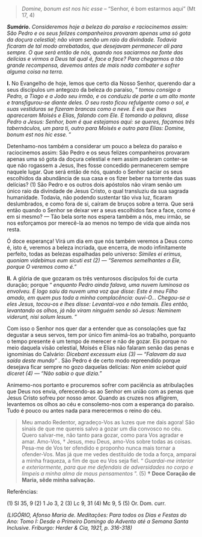 > *Domine, bonum est nos hic esse* – “Senhor, é bom estarmos aqui” (Mt 17, 4)

***Sumário.** Consideremos hoje a beleza do paraíso e raciocinemos assim: São Pedro e os seus felizes companheiros provaram apenas uma só gota da doçura celestial; não viram senão um raio da divindade. Todavia ficaram de tal modo arrebatados, que desejavam permanecer ali para sempre. O que será então de nós, quando nos saciarmos na fonte das delícias e virmos a Deus tal qual é, face a face? Para chegarmos a tão grande recompensa, devemos antes de mais nada combater e sofrer alguma coisa na terra.*

**I.** No Evangelho de hoje, lemos que certo dia Nosso Senhor, querendo dar a seus discípulos um antegozo da beleza do paraíso, “ *tomou consigo a Pedro, a Tiago e a João seu irmão, e os conduziu de parte a um alto monte e transfigurou-se diante deles. O seu rosto ficou refulgente como o sol, e suas vestiduras se fizeram brancas como a neve. E eis que lhes apareceram Moisés e Elias, falando com Ele. E tomando a palavra, disse Pedro a Jesus: Senhor, bom é que estejamos aqui: se queres, façamos três tabernáculos, um para ti, outro para Moisés e outro para Elias: Domine, bonum est nos hic esse.* ”

Detenhamo-nos também a considerar um pouco a beleza do paraíso e raciocinemos assim: São Pedro e os seus felizes companheiros provaram apenas uma só gota da doçura celestial e nem assim puderam conter-se que não rogassem a Jesus, lhes fosse concedido permanecerem sempre naquele lugar. Que será então de nós, quando o Senhor saciar os seus escolhidos da abundância de sua casa e os fizer beber na torrente das suas delícias? (1) São Pedro e os outros dois apóstolos não viram senão um único raio da divindade de Jesus Cristo, o qual transluziu da sua sagrada humanidade. Todavia, não podendo sustentar tão viva luz, ficaram deslumbrados, e como fora de si, caíram de bruços sobre a terra. Que será então quando o Senhor se deixar ver a seus escolhidos face a face, como é em si mesmo? — Tão bela sorte nos espera também a nós, meu irmão, se nos esforçamos por merecê-la ao menos no tempo de vida que ainda nos resta.

Ó doce esperança! Virá um dia em que nós também veremos a Deus como é, isto é, veremos a beleza incriada, que encerra, de modo infinitamente perfeito, todas as belezas espalhadas pelo universo: *Similes ei erimus, quoniam videbimus eum sicuti est (2) — “Seremos semelhantes a Ele, porque O veremos como é.”*

**II.** A glória de que gozaram os três venturosos discípulos foi de curta duração; porque “ *enquanto Pedro ainda falava, uma nuvem luminosa os envolveu. E logo saiu da nuvem uma voz que disse: Este é meu Filho amado, em quem pus toda a minha complacência: ouvi-O… Chegou-se a eles Jesus, tocou-os e lhes disse: Levantai-vos e não temais. Eles então, levantando os olhos, já não viram ninguém senão só Jesus: Neminem viderunt, nisi solum Iesum.* ”

Com isso o Senhor nos quer dar a entender que as consolações que faz degustar a seus servos, tem por único fim animá-los ao trabalho, porquanto o tempo presente é um tempo de merecer e não de gozar. Eis porque no meio daquela visão celestial, Moisés e Elias não falaram senão das penas e ignomínias do Calvário: *Dicebant excessum eius (3) — “Falavam da sua saída deste mundo”* . São Pedro é de certo modo repreendido porque desejava ficar sempre no gozo daquelas delícias: *Non enim sciebat quid diceret (4) — “Não sabia o que dizia.”*

Animemo-nos portanto e procuremos sofrer com paciência as atribulações que Deus nos envia, oferecendo-as ao Senhor em união com as penas que Jesus Cristo sofreu por nosso amor. Quando as cruzes nos afligirem, levantemos os olhos ao céu e consolemo-nos com a esperança do paraíso. Tudo é pouco ou antes nada para merecermos o reino do céu.

> Meu amado Redentor, agradeço-Vos as luzes que me dais agora! São sinais de que me quereis salvo a gozar um dia convosco no céu. Quero salvar-me, não tanto para gozar, como para Vos agradar e amar. Amo-Vos, † Jesus, meu Deus, amo-Vos sobre todas as coisas. Pesa-me de Vos ter ofendido e proponho nunca mais tornar a ofender-Vos. Mas já que me vedes destituído de toda a força, amparai a minha fraqueza, a fim de que eu Vos seja fiel. “ *Guardai-me interior e exteriormente, para que me defendais de adversidades no corpo e limpeis a minha alma de maus pensamentos* ”. (5) **† Doce Coração de Maria, sêde minha salvação.**

Referências:

\(1\) Sl 35, 9 (2) 1 Jo 3, 2 (3) Lc 9, 31 (4) Mc 9, 5 (5) Or. Dom. curr.

*(LIGÓRIO, Afonso Maria de. Meditações: Para todos os Dias e Festas do Ano: Tomo I: Desde o Primeiro Domingo do Advento até a Semana Santa Inclusive. Friburgo: Herder & Cia, 1921, p. 316-318)*
